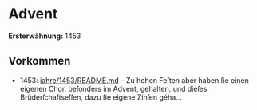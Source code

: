 # Advent

**Ersterwähnung:** 1453

## Vorkommen
- 1453: [jahre/1453/README.md](../jahre/1453/README.md) – Zu hohen Feſten
aber haben ſie einen eigenen Chor, beſonders im Advent,
gehalten, und dieſes Brüderſchaftseſſen, dazu ſie eigene
Zinſen géha...
